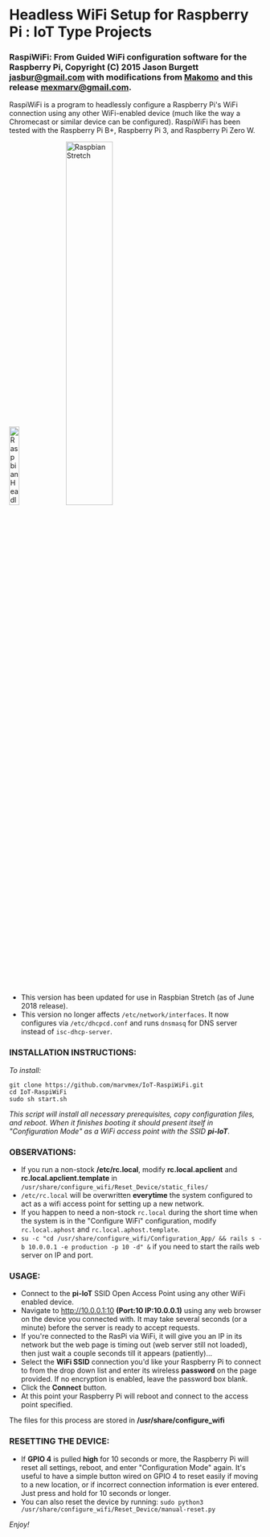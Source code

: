 # Headless WiFi Setup for Raspberry Pi : IoT Type Projects
### RaspiWiFi: From Guided WiFi configuration software for the Raspberry Pi, Copyright (C) 2015 Jason Burgett jasbur@gmail.com with modifications from [Makomo](https://github.com/MAKOMO/) and this release mexmarv@gmail.com.

RaspiWiFi is a program to headlessly configure a Raspberry Pi's WiFi connection using any other WiFi-enabled device (much like the way a Chromecast or similar device can be configured). RaspiWiFi has been tested with the Raspberry Pi B+, Raspberry Pi 3, and Raspberry Pi Zero W.

<img src="https://github.com/marvmex/IoT-RaspiWiFi/blob/master/Configuration%20App/app/assets/images/calendar.png" alt="Raspbian Headless WiFi" width="20%"> &nbsp; <img src="https://github.com/marvmex/IoT-RaspiWiFi/blob/master/Configuration%20App/app/assets/images/rstretch.png" alt="Raspbian Stretch" width="43%">

* This version has been updated for use in Raspbian Stretch (as of June 2018 release).
* This version no longer affects `/etc/network/interfaces`.  It now configures via `/etc/dhcpcd.conf` and runs `dnsmasq` for DNS server instead of `isc-dhcp-server`.

### INSTALLATION INSTRUCTIONS:

*To install:*
```
git clone https://github.com/marvmex/IoT-RaspiWiFi.git
cd IoT-RaspiWiFi
sudo sh start.sh
```

_This script will install all necessary prerequisites, copy configuration files, and reboot. When it finishes booting it should present itself in "Configuration Mode" as a WiFi access point with the SSID **pi-IoT**._

### OBSERVATIONS:

* If you run a non-stock **/etc/rc.local**, modify **rc.local.apclient** and **rc.local.apclient.template** in `/usr/share/configure_wifi/Reset_Device/static_files/`
* `/etc/rc.local` will be overwritten **everytime** the system configured to act as a wifi access point for setting up a new network.
* If you happen to need a non-stock `rc.local` during the short time when the system is in the "Configure WiFi" configuration, modify `rc.local.aphost` and `rc.local.aphost.template`.
* `su -c "cd /usr/share/configure_wifi/Configuration_App/ && rails s -b 10.0.0.1 -e production -p 10 -d" &` if you need to start the rails web server on IP and port.

### USAGE:

* Connect to the **pi-IoT** SSID Open Access Point using any other WiFi enabled device.
* Navigate to http://10.0.0.1:10 **(Port:10 IP:10.0.0.1)** using any web browser on the device you connected with. It may take several seconds (or a minute) before the server is ready to accept requests.  
* If you're connected to the RasPi via WiFi, it will give you an IP in its network but the web page is timing out (web server still not loaded), then just wait a couple seconds till it appears (patiently)...
* Select the **WiFi SSID** connection you'd like your Raspberry Pi to connect to from the drop down list and enter its wireless **password** on the page provided. If no encryption is enabled, leave the password box blank.
* Click the **Connect** button.
* At this point your Raspberry Pi will reboot and connect to the access point specified.

The files for this process are stored in **/usr/share/configure_wifi** 

### RESETTING THE DEVICE:

* If **GPIO 4** is pulled **high** for 10 seconds or more, the Raspberry Pi will reset all settings, reboot, and enter "Configuration Mode" again. It's useful to have a simple button wired on GPIO 4 to reset easily if moving to a new location, or if incorrect connection information is ever entered. Just press and hold for 10 seconds or longer.
* You can also reset the device by running: 
`sudo python3 /usr/share/configure_wifi/Reset_Device/manual-reset.py`

_Enjoy!_
